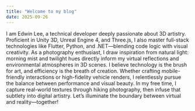 ```yaml
---
title: "Welcome to my blog"
date: 2025-09-26
---
```


I am Edwin Lee, a technical developer deeply passionate about 3D artistry. Proficient in Unity 3D, Unreal Engine 4, and Three.js, I also master full-stack technologies like Flutter, Python, and .NET—blending code logic with visual creativity. As a photography enthusiast, I draw inspiration from natural light: morning mist and twilight hues directly inform my virtual reflections and environmental atmospheres in 3D scenes. I believe technology is the brush for art, and efficiency is the breath of creation. Whether crafting mobile-friendly interactions or high-fidelity vehicle renders, I relentlessly pursue the balance between performance and visual beauty. In my free time, I capture real-world textures through hiking photography, then infuse that subtlety into digital artistry. Let’s illuminate the boundary between virtual and reality—together!
